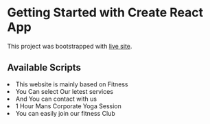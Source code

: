 # Getting Started with Create React App

This project was bootstrapped with [live site]().

## Available Scripts

<li>This website is mainly based on Fitness</li>
<li>You Can select Our letest services</li>
<li>And You can contact with us</li>
<li>1 Hour Mans Corporate Yoga Session</li>
<li>You can easily join our fitness Club</li>
